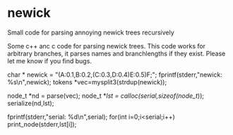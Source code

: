 # newick
Small code for parsing annoying newick trees recursively

Some c++ anc c code for parsing newick trees. This code works for arbitrary branches, it parses names and branchlengths if they exist. Please let me know if you find bugs.

char * newick =   "(A:0.1,B:0.2,(C:0.3,D:0.4)E:0.5)F;";
fprintf(stderr,"newick: %s\n",newick);
tokens *vec=mysplit3(strdup(newick));
  
node_t *nd = parse(vec);
node_t **lst = calloc(serial,sizeof(node_t*));
serialize(nd,lst);
  
fprintf(stderr,"serial: %d\n",serial);
for(int i=0;i<serial;i++)
  print_node(stderr,lst[i]);

